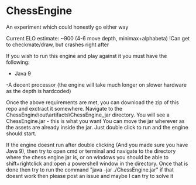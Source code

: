 # ChessEngine
An experiment which could honestly go either way

Current ELO estimate: ~900 (4-6 move depth, minimax+alphabeta) !Can get to checkmate/draw, but crashes right after

If you wish to run this engine and play against it you must have the following:
- Java 9

-A decent processor (the engine will take much longer on slower hardware as the depth is hardcoded)

Once the above requirements are met, you can download the zip of this repo and exctract it somewhere. Navigate to the ChessEngine\out\artifacts\ChessEngine_jar directory. You will see a ChessEngine.jar - this is what you want
You can move the jar wherever as the assets are already inside the jar. Just double click to run and the engine should start.

If the engine doesnt run after double clicking (And you made sure you have Java 9), then try to open cmd or terminal and navigate to the directory where the chess engine jar is, or on windows you should be able to shift+rightclick and open a powershell window in the directory. Once that is done then try to run the command "java -jar ./ChessEngine.jar"
if that doesnt work then please post an issue and maybe I can try to solve it
